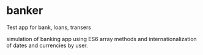 # banker
Test app for bank, loans, transers

simulation of banking app using ES6 array methods and internationalization of dates and currencies by user.
